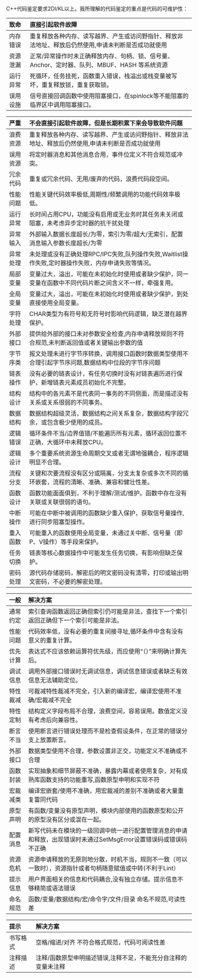 C++代码鉴定要求2DI/KL以上。我所理解的代码鉴定的重点是代码的可维护性：

|致命|直接引起软件故障|
|:-|:-|
|内存错误|重复释放各种内存、读写越界、产生或访问野指针、释放非法地址、释放后仍然使用,申请未判断是否成功就使用|
|资源泄漏|正常/异常操作时未正确释放内存、句柄、锁、信号量、Anchor、定时器、队列、MBUF、HASH 等系统资源|
|运行异常|死循环，任务挂死，函数重入错误，栈溢出或栈变量被写坏，重复释放锁，重复获取锁。|
|误用设施|信号直接回调函数中使用阻塞接口，在spinlock等不能阻塞的临界区中调用阻塞接口。|

|严重|不会直接引起软件故障，但是长期积累下来会导致软件问题|
|:-|:-|
|浪费资源|重复释放各种内存、读写越界、产生或访问野指针、释放非法地址、释放后仍然使用,申请未判断是否成功就使用|
|误用资源|将定时器消息和其他消息合用，事件位定义不符合规范或冲突。|
|冗余代码|重复或冗余代码、无用/废弃的代码，浪费代码段空间。|
|性能问题|性能关键代码效率极低,周期性/频繁调用的功能代码效率极低。|
|运行异常|长时间占用CPU，功能没有启用或无业务时其任务未关闭或阻塞，未考虑异步定时器的抗干扰处理|
|异常输入|外部输入数据长度超长/为零，索引为零/超大/无索引，配置消息输入参数长度超长/为零|
|异常处理|未处理或没有正确处理RPC/IPC失败,队列操作失败,Waitlist操作失败,定时器操作失败，内存申请失败等情况。|
|局部变量|变量过大，溢出，可能在未初始化时使用或者缺少保护，同一变量在函数中不同代码片断之间含义不一样，牵强复用。|
|全局变量|变量过大，溢出，可能在未初始化时使用或者缺少保护，到处直接使用全局变量。|
|字符处理|CHAR类型为有符号和无符号时影响代码逻辑，缺乏潜在越界保护。|
|外部接口|提供给外部的接口未对参数安全检查,内存申请释放规则不符合规范,未判断返回值或者关键输出参数的值|
|字节序类|报文处理未进行字节序转换，调用接口函数时数据类型使用不合理引起字节序问题,数据结构中位段的字节序问题|
|链表操作|没有必要的链表设计，有任务切换时没有对链表遍历进行保护，新增链表元素成员初始化不完整。|
|结构设计|结构中的各元素不是代表同一事务的不同侧面，而是描述没有关系或关系很弱的不同事务。|
|数据结构|数据结构超级灵活，数据结构之间关系复杂，数据结构字段冗余，或包含极少使用的成员。|
|逻辑错误|循环条件不当/边界值错/不能遍历所有元素，循环返回位置不正确，大循环中未释放CPU。
|逻辑设计|多个重要系统资源生命周期交叉或者无谓地强耦合，程序逻辑明显不合理。|
|流程分支|关键和次要流程没有区分或隔离，分支太复杂或多次不同的循环嵌套，流程的清晰、准确、兼容和健壮性差。|
|函数设计|函数功能面面俱到，不利于理解/测试/维护。函数中存在没有关联或关联很弱的语句。|
|中断操作|可能在中断中被调用的函数缺少重入保护，获取信号量操作,进行同步阻塞型操作。|
|重入函数|可能重入的函数使用全局变量，未通过关中断、信号量（即P、V操作）等手段来保护。|
|任务切换|链表等核心数据操作中可能发生任务切换，有影响但缺乏保护。|
|密码处理|源代码存储密码，解密后的明文密码没有清零，打印或输出明文密码，不必要的解密处理。|

|一般|解决方案|
|:-|:-|
|通常约定|索引查询函数返回正确但索引仍可能是非法，查找下一个索引返回正确但下一个索引可能是非法。|
|性能问题|代码效率低，没有必要的重复间接寻址,循环条件中含有没有意义的重复计算。|
|优先计算|表达式不应该依赖运算符优先级，而应使用“（）”来明确计算先后。|
|调试信息|调用外部接口错误时无调试信息，调试信息错误或者缺乏有效信息无法辅助定位。|
|特性裁减|可裁减特性裁减不完全，引入新的编译宏，编译宏使用不准确/宏裁减不完全|
|特性定制|结构定义字段布局不合理，浪费空间，容易误用。数值定义没有考虑后向兼容性。|
|断言不当|使用断言进行错误处理而不是检查假设条件，在正常的错误分支上放置断言。|
|外部接口|数据类型使用不合理，参数设置非正交，功能定义不准确或不合理|
|函数封装|实现抽象和细节屏蔽不准确，暴露内幕或者使用复杂，对有成熟库函数支持的功能重写,函数原型申明和实现不符|
|宏裁减类|编译宏嵌套/使用不准确，用宏裁减的差别不准确或者大量重复雷同代码|
|原型声明|有函数/变量没有原型声明，模块内部使用的函数原型和公开的原型没有区分或混在一起。|
|配置消息|新写代码未在模块的一级回调中统一进行配置管理消息的申请和释放，出现错误时未通过SetMsgError设置错误码或错误码不正确|
|资源危机|资源申请释放的无原则地分散，时机不当，规则不一致（可以一致时），资源指针或者句柄随意赋值或中转(不利于Lint）|
|提示信息|用户界面相关的信息和代码耦合,没有独立存储。提示信息不够精简或语法错误|
|命名规范|函数/变量/数据结构/宏/命令字/文件/目录 命名不规范,可读性差|

|提示|解决方案|
|:-|:-|
|书写格式|空格/缩进/对齐 不符合格式规范，代码可阅读性差|
|注释描述|注释/函数原型申明描述错误,注释不足，不能充分自注释的变量未注释|
